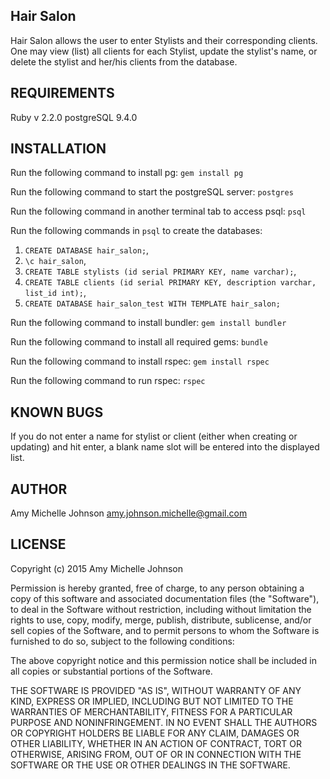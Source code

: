 Hair Salon
------------
Hair Salon allows the user to enter Stylists and their corresponding clients. One may view (list) all clients for each Stylist, update the stylist's name, or delete the stylist and her/his clients from the database.

REQUIREMENTS
------------
Ruby v 2.2.0
postgreSQL 9.4.0


INSTALLATION
------------
Run the following command to install pg:
`gem install pg`

Run the following command to start the postgreSQL server:
`postgres`

Run the following command in another terminal tab to access psql:
`psql`

Run the following commands in `psql` to create the databases:
1. `CREATE DATABASE hair_salon;`,
2. `\c hair_salon`,
3. `CREATE TABLE stylists (id serial PRIMARY KEY, name varchar);`,
4. `CREATE TABLE clients (id serial PRIMARY KEY, description varchar, list_id int);`,
5. `CREATE DATABASE hair_salon_test WITH TEMPLATE hair_salon;`

Run the following command to install bundler:
`gem install bundler`

Run the following command to install all required gems:
`bundle`

Run the following command to install rspec:
`gem install rspec`

Run the following command to run rspec:
`rspec`

KNOWN BUGS
---------
If you do not enter a name for stylist or client (either when creating or updating) and hit enter, a blank name slot will be entered into the displayed list.

AUTHOR
-------
Amy Michelle Johnson
amy.johnson.michelle@gmail.com


LICENSE
-------

Copyright (c) 2015 Amy Michelle Johnson

Permission is hereby granted, free of charge, to any person obtaining a copy of this software and associated documentation files (the "Software"), to deal in the Software without restriction, including without limitation the rights to use, copy, modify, merge, publish, distribute, sublicense, and/or sell copies of the Software, and to permit persons to whom the Software is furnished to do so, subject to the following conditions:

The above copyright notice and this permission notice shall be included in all copies or substantial portions of the Software.

THE SOFTWARE IS PROVIDED "AS IS", WITHOUT WARRANTY OF ANY KIND, EXPRESS OR IMPLIED, INCLUDING BUT NOT LIMITED TO THE WARRANTIES OF MERCHANTABILITY, FITNESS FOR A PARTICULAR PURPOSE AND NONINFRINGEMENT. IN NO EVENT SHALL THE AUTHORS OR COPYRIGHT HOLDERS BE LIABLE FOR ANY CLAIM, DAMAGES OR OTHER LIABILITY, WHETHER IN AN ACTION OF CONTRACT, TORT OR OTHERWISE, ARISING FROM, OUT OF OR IN CONNECTION WITH THE SOFTWARE OR THE USE OR OTHER DEALINGS IN THE SOFTWARE.
